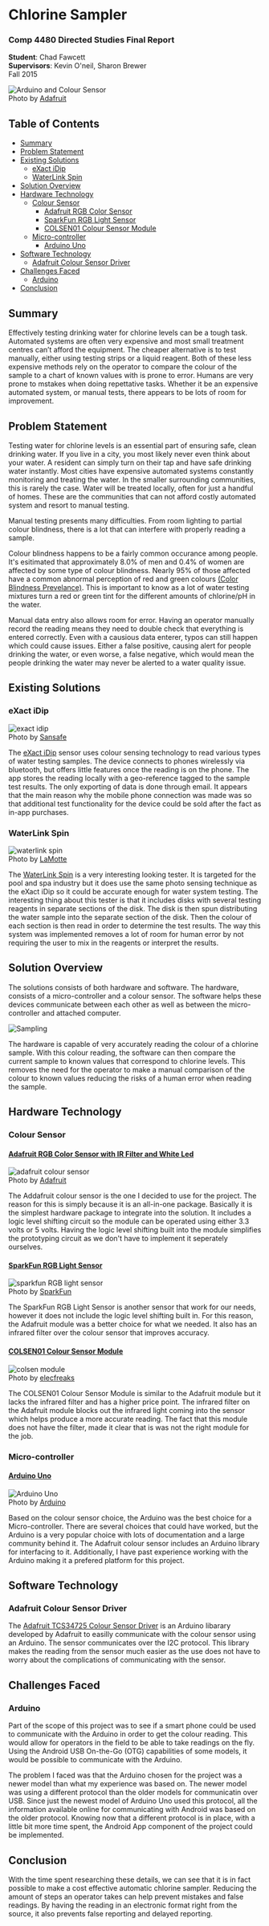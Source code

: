 # Chlorine Sampler
### Comp 4480 Directed Studies Final Report

**Student**: Chad Fawcett  
**Supervisors**: Kevin O'neil, Sharon Brewer  
Fall 2015

![Arduino and Colour Sensor](https://raw.githubusercontent.com/chadfawcett/chlorine-sampler/report/report/data/light_2013_05_18_IMG_1791-1024.jpg)  
Photo by [Adafruit](https://learn.adafruit.com/adafruit-color-sensors/assembly-and-wiring)

## Table of Contents
* [Summary](#summary)
* [Problem Statement](#problem-statement)
* [Existing Solutions](#existing-solutions)
  * [eXact iDip](#exact-idip)
  * [WaterLink Spin](#waterlink-spin)
* [Solution Overview](#solution-overview)
* [Hardware Technology](#hardware-technology)
  * [Colour Sensor](#colour-sensor)
    * [Adafruit RGB Color Sensor](#adafruit-rgb)
    * [SparkFun RGB Light Sensor](#sparkfun-rgb)
    * [COLSEN01 Colour Sensor Module](#colsen01)
  * [Micro-controller](#micro-controller)
    * [Arduino Uno](#arduino-uno)
* [Software Technology](#software-technology)
  * [Adafruit Colour Sensor Driver](#adafruit-driver)
* [Challenges Faced](#challenges-faced)
  * [Arduino](#arduino-problem)
* [Conclusion](#conclusion)

## <a name="summary"></a>Summary
Effectively testing drinking water for chlorine levels can be a tough task. Automated systems are often very expensive and most small treatment centres can’t afford the equipment. The cheaper alternative is to test manually, either using testing strips or a liquid reagent. Both of these less expensive methods rely on the operator to compare the colour of the sample to a chart of known values with is prone to error. Humans are very prone to mstakes when doing repettative tasks. Whether it be an expensive automated system, or manual tests, there appears to be lots of room for improvement.

## <a name="problem-statement"></a>Problem Statement
Testing water for chlorine levels is an essential part of ensuring safe, clean drinking water. If you live in a city, you most likely never even think about your water. A resident can simply turn on their tap and have safe drinking water instantly. Most cities have expensive automated systems constantly monitoring and treating the water. In the smaller surrounding communities, this is rarely the case. Water will be treated locally, often for just a handful of homes. These are the communities that can not afford costly automated system and resort to manual testing.

Manual testing presents many difficulties. From room lighting to partial colour blindness, there is a lot that can interfere with properly reading a sample.

Colour blindness happens to be a fairly common occurance among people. It's esitimated that approximately 8.0% of men and 0.4% of women are affected by some type of colour blindness. Nearly 95% of those affected have a common abnormal perception of red and green colours [(Color Blindness Prevelance)](http://www.news-medical.net/health/Color-Blindness-Prevalence.aspx). This is important to know as a lot of water testing mixtures turn a red or green tint for the different amounts of chlorine/pH in the water.

Manual data entry also allows room for error. Having an operator manually record the reading means they need to double check that everything is entered correctly. Even with a causious data enterer, typos can still happen which could cause issues. Either a false positive, causing alert for people drinking the water, or even worse, a false negative, which would mean the people drinking the water may never be alerted to a water quality issue.

## <a name="existing-solutions"></a>Existing Solutions
### <a name="exact-idip"></a>eXact iDip
![exact idip](https://raw.githubusercontent.com/chadfawcett/chlorine-sampler/report/report/data/eXactiDip393X400.jpg)  
Photo by [Sansafe](http://www.sensafe.com/idip/)

The [eXact iDip](http://www.sensafe.com/idip/) sensor uses colour sensing technology to read various types of water testing samples. The device connects to phones wirelessly via bluetooth, but offers little features once the reading is on the phone. The app stores the reading locally with a geo-reference tagged to the sample test results. The only exporting of data is done through email. It appears that the main reason why the mobile phone connection was made was so that additional test functionality for the device could be sold after the fact as in-app purchases.

### <a name="waterlink-spin"></a>WaterLink Spin
![waterlink spin](https://raw.githubusercontent.com/chadfawcett/chlorine-sampler/report/report/data/wl_spin_mobile.jpg)  
Photo by [LaMotte](http://www.lamotte.com/en/pool-spa/digital-testing/3577.html)

The [WaterLink Spin](http://www.lamotte.com/en/pool-spa/digital-testing/3577.html) is a very interesting looking tester. It is targeted for the pool and spa industry but it does use the same photo sensing technique as the eXact iDip so it could be accurate enough for water system testing. The interesting thing about this tester is that it includes disks with several testing reagents in separate sections of the disk. The disk is then spun distributing the water sample into the separate section of the disk. Then the colour of each section is then read in order to determine the test results. The way this system was implemented removes a lot of room for human error by not requiring the user to mix in the reagents or interpret the results.

## <a name="solution-overview"></a>Solution Overview
The solutions consists of both hardware and software. The hardware, consists of a micro-controller and a colour sensor. The software helps these devices communicate between each other as well as between the micro-controller and attached computer.

![Sampling](https://raw.githubusercontent.com/chadfawcett/chlorine-sampler/report/report/data/IMG_0182.JPG)

The hardware is capable of very accurately reading the colour of a chlorine sample. With this colour reading, the software can then compare the current sample to known values that correspond to chlorine levels. This removes the need for the operator to make a manual comparison of the colour to known values reducing the risks of a human error when reading the sample.

## <a name="hardware-technology"></a>Hardware Technology
### <a name="colour-sensor"></a>Colour Sensor
#### <a name="adafruit-rgb"></a>[Adafruit RGB Color Sensor with IR Filter and White Led](https://www.adafruit.com/products/1334)
![adafruit colour sensor](https://raw.githubusercontent.com/chadfawcett/chlorine-sampler/report/report/data/AdafruitColourSensor.jpeg)  
Photo by [Adafruit](https://www.adafruit.com/products/1334)

The Addafruit colour sensor is the one I decided to use for the project. The reason for this is simply because it is an all-in-one package. Basically it is the simplest hardware package to integrate into the solution. It includes a logic level shifting circuit so the module can be operated using either 3.3 volts or 5 volts. Having the logic level shifting built into the module simplifies the prototyping circuit as we don't have to implement it seperately ourselves.

#### <a name="sparkfun-rgb"></a>[SparkFun RGB Light Sensor](https://www.sparkfun.com/products/12829)
![sparkfun RGB light sensor](https://raw.githubusercontent.com/chadfawcett/chlorine-sampler/report/report/data/12829-01.jpg)  
Photo by [SparkFun](https://www.sparkfun.com/products/12829)

The SparkFun RGB Light Sensor is another sensor that work for our needs, however it does not include the logic level shifting built in. For this reason, the Adafruit module was a better choice for what we needed. It also has an infrared filter over the colour sensor that improves accuracy.

#### <a name="colsen01"></a>[COLSEN01 Colour Sensor Module](http://www.elecfreaks.com/store/color-sensor-module-colsen01-p-285.html?zenid=8095153d156bd520dc8d83f4e4b3af49)
![colsen module](https://raw.githubusercontent.com/chadfawcett/chlorine-sampler/report/report/data/BK_COLSEN01_1.jpg)  
Photo by [elecfreaks](http://www.elecfreaks.com/store/color-sensor-module-colsen01-p-285.html?zenid=8095153d156bd520dc8d83f4e4b3af49)

The COLSEN01 Colour Sensor Module is similar to the Adafruit module but it lacks the infrared filter and has a higher price point. The infrared filter on the Adafruit module blocks out the infrared light coming into the sensor which helps produce a more accurate reading. The fact that this module does not have the filter, made it clear that is was not the right module for the job.

### <a name="micro-controller"></a>Micro-controller
#### <a name="arduino-uno"></a>[Arduino Uno](https://www.arduino.cc/en/Main/ArduinoBoardUno)
![Arduino Uno](https://github.com/chadfawcett/chlorine-sampler/blob/report/report/data/36b21d3462e60577766300900621886a.image.538x354.jpg)  
Photo by [Arduino](https://store.arduino.cc/product/GBX00066)

Based on the colour sensor choice, the Arduino was the best choice for a Micro-controller. There are several choices that could have worked, but the Arduino is a very popular choice with lots of documentation and a large community behind it. The Adafruit colour sensor includes an Arduino library for interfacing to it. Additionally, I have past experience working with the Arduino making it a prefered platform for this project.

## <a name="software-technology"></a>Software Technology
### <a name="adafruit-driver"></a>Adafruit Colour Sensor Driver
The [Adafruit TCS34725 Colour Sensor Driver](https://github.com/adafruit/Adafruit_TCS34725) is an Arduino libarary developed by Adafruit to easilly communicate with the colour sensor using an Arduino. The sensor communicates over the I2C protocol. This library makes the reading from the sensor much easier as the use does not have to worry about the complications of communicating with the sensor.

## <a name="challenges-faced"></a>Challenges Faced
### <a name="arduino-problem"></a>Arduino
Part of the scope of this project was to see if a smart phone could be used to communicate with the Arduino in order to get the colour reading. This would allow for operators in the field to be able to take readings on the fly. Using the Android USB On-the-Go (OTG) capabilities of some models, it would be possible to communicate with the Arduino.

The problem I faced was that the Arduino chosen for the project was a newer model than what my experience was based on. The newer model was using a different protocol than the older models for communicatin over USB. Since just the newest model of Arduino Uno used this protocol, all the information available online for communicating with Android was based on the older protocol. Knowing now that a different protocol is in place, with a little bit more time spent, the Android App component of the project could be implemented.

## <a name="conclusion"></a>Conclusion
With the time spent researching these details, we can see that it is in fact possible to make a cost effective automatic chlorine sampler. Reducing the amount of steps an operator takes can help prevent mistakes and false readings. By having the reading in an electronic format right from the source, it also prevents false reporting and delayed reporting.
